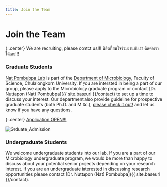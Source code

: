 ```yaml
---
title: Join the Team
---
```


# <i class="fas fa-hands-helping"></i>Join the Team

{:.center}
We are recruiting, please contct us!!! นิสิตที่สนใจร่วมงานกับเรา ดิดต่อเราได้เลย!!!

### Graduate Students

[Nat Pombubpa Lab](/home) is part of the [Department of Microbiology](http://www.micro.sc.chula.ac.th/index.php/en/), Faculty of Science, Chulalongkorn University. If you are intersted in being a part of our group, please apply to the Microbiology graduate program or contact [Dr. Nuttapon (Nat) Pombubpa]({{ site.baseurl }}/contact) to set up a time to discuss your interest. Our department also provide guideline for prospective graduate students (both Ph.D. and M.Sc.), [please check it out!](http://www.micro.sc.chula.ac.th/index.php/en/admission/admission-graduate) and let us know if you have any questions.


{:.center}
[Application OPEN!!!](http://www.micro.sc.chula.ac.th/index.php/en/component/content/article/58-news-admission/184-admidsion-y2564-s2-r1)

![Grduate_Admission](http://www.micro.sc.chula.ac.th/images/Admission/2564-s2/0001.jpg)


### Undergraduate Students

We welcome undergraduate students into our lab. If you are a part of our Microbiology undergraduate program, we would be more than happy to discuss about your potential senior projects depending on your research interest. If you are an undergraduate interested in discussing research opportunities please contact [Dr. Nuttapon (Nat) Pombubpa]({{ site.baseurl }}/contact).

